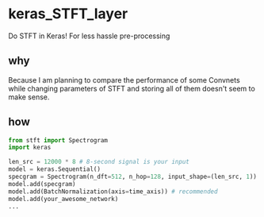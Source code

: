 # keras_STFT_layer
Do STFT in Keras! For less hassle pre-processing

## why
Because I am planning to compare the performance of some Convnets while changing parameters of STFT and storing all of them doesn't seem to make sense.

## how
```python
from stft import Spectrogram
import keras

len_src = 12000 * 8 # 8-second signal is your input
model = keras.Sequential()
specgram = Spectrogram(n_dft=512, n_hop=128, input_shape=(len_src, 1))
model.add(specgram)
model.add(BatchNormalization(axis=time_axis)) # recommended
model.add(your_awesome_network)
...

```
